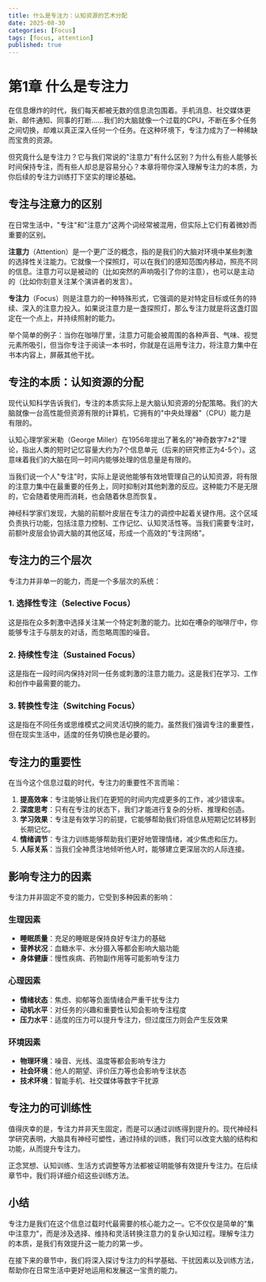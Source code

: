 ```yaml
---
title: 什么是专注力：认知资源的艺术分配
date: 2025-08-30
categories: [Focus]
tags: [focus, attention]
published: true
---
```


# 第1章 什么是专注力

在信息爆炸的时代，我们每天都被无数的信息流包围着。手机消息、社交媒体更新、邮件通知、同事的打断……我们的大脑就像一个过载的CPU，不断在多个任务之间切换，却难以真正深入任何一个任务。在这种环境下，专注力成为了一种稀缺而宝贵的资源。

但究竟什么是专注力？它与我们常说的"注意力"有什么区别？为什么有些人能够长时间保持专注，而有些人却总是容易分心？本章将带你深入理解专注力的本质，为你后续的专注力训练打下坚实的理论基础。

## 专注与注意力的区别

在日常生活中，"专注"和"注意力"这两个词经常被混用，但实际上它们有着微妙而重要的区别。

**注意力**（Attention）是一个更广泛的概念，指的是我们的大脑对环境中某些刺激的选择性关注能力。它就像一个探照灯，可以在我们的感知范围内移动，照亮不同的信息。注意力可以是被动的（比如突然的声响吸引了你的注意），也可以是主动的（比如你刻意关注某个演讲者的发言）。

**专注力**（Focus）则是注意力的一种特殊形式，它强调的是对特定目标或任务的持续、深入的注意力投入。如果说注意力是一盏探照灯，那么专注力就是将这盏灯固定在一个点上，并持续照射的能力。

举个简单的例子：当你在咖啡厅里，注意力可能会被周围的各种声音、气味、视觉元素所吸引，但当你专注于阅读一本书时，你就是在运用专注力，将注意力集中在书本内容上，屏蔽其他干扰。

## 专注的本质：认知资源的分配

现代认知科学告诉我们，专注的本质实际上是大脑认知资源的分配策略。我们的大脑就像一台高性能但资源有限的计算机，它拥有的"中央处理器"（CPU）能力是有限的。

认知心理学家米勒（George Miller）在1956年提出了著名的"神奇数字7±2"理论，指出人类的短时记忆容量大约为7个信息单元（后来的研究修正为4-5个）。这意味着我们的大脑在同一时间内能够处理的信息量是有限的。

当我们说一个人"专注"时，实际上是说他能够有效地管理自己的认知资源，将有限的注意力集中在最重要的任务上，同时抑制对其他刺激的反应。这种能力不是无限的，它会随着使用而消耗，也会随着休息而恢复。

神经科学家们发现，大脑的前额叶皮层在专注力的调控中起着关键作用。这个区域负责执行功能，包括注意力控制、工作记忆、认知灵活性等。当我们需要专注时，前额叶皮层会协调大脑的其他区域，形成一个高效的"专注网络"。

## 专注力的三个层次

专注力并非单一的能力，而是一个多层次的系统：

### 1. 选择性专注（Selective Focus）
这是指在众多刺激中选择关注某一个特定刺激的能力。比如在嘈杂的咖啡厅中，你能够专注于与朋友的对话，而忽略周围的噪音。

### 2. 持续性专注（Sustained Focus）
这是指在一段时间内保持对同一任务或刺激的注意力能力。这是我们在学习、工作和创作中最需要的能力。

### 3. 转换性专注（Switching Focus）
这是指在不同任务或思维模式之间灵活切换的能力。虽然我们强调专注的重要性，但在现实生活中，适度的任务切换也是必要的。

## 专注力的重要性

在当今这个信息过载的时代，专注力的重要性不言而喻：

1. **提高效率**：专注能够让我们在更短的时间内完成更多的工作，减少错误率。
2. **深度思考**：只有在专注的状态下，我们才能进行复杂的分析、推理和创造。
3. **学习效果**：专注是有效学习的前提，它能够帮助我们将信息从短期记忆转移到长期记忆。
4. **情绪调节**：专注力训练能够帮助我们更好地管理情绪，减少焦虑和压力。
5. **人际关系**：当我们全神贯注地倾听他人时，能够建立更深层次的人际连接。

## 影响专注力的因素

专注力并非固定不变的能力，它受到多种因素的影响：

### 生理因素
- **睡眠质量**：充足的睡眠是保持良好专注力的基础
- **营养状况**：血糖水平、水分摄入等都会影响大脑功能
- **身体健康**：慢性疾病、药物副作用等可能影响专注力

### 心理因素
- **情绪状态**：焦虑、抑郁等负面情绪会严重干扰专注力
- **动机水平**：对任务的兴趣和重要性认知会影响专注程度
- **压力水平**：适度的压力可以提升专注力，但过度压力则会产生反效果

### 环境因素
- **物理环境**：噪音、光线、温度等都会影响专注力
- **社会环境**：他人的期望、评价压力等也会影响专注状态
- **技术环境**：智能手机、社交媒体等数字干扰源

## 专注力的可训练性

值得庆幸的是，专注力并非天生固定，而是可以通过训练得到提升的。现代神经科学研究表明，大脑具有神经可塑性，通过持续的训练，我们可以改变大脑的结构和功能，从而提升专注力。

正念冥想、认知训练、生活方式调整等方法都被证明能够有效提升专注力。在后续章节中，我们将详细介绍这些训练方法。

## 小结

专注力是我们在这个信息过载时代最需要的核心能力之一。它不仅仅是简单的"集中注意力"，而是涉及选择、维持和灵活转换注意力的复杂认知过程。理解专注力的本质，是我们有效提升这一能力的第一步。

在接下来的章节中，我们将深入探讨专注力的科学基础、干扰因素以及训练方法，帮助你在日常生活中更好地运用和发展这一宝贵的能力。